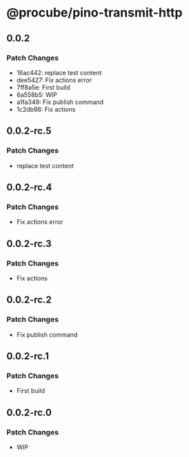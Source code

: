 # @procube/pino-transmit-http

## 0.0.2

### Patch Changes

-   16ac442: replace test content
-   dee5427: Fix actions error
-   7ff8a5e: First build
-   6a558b5: WIP
-   a1fa349: Fix publish command
-   1c2db98: Fix actions

## 0.0.2-rc.5

### Patch Changes

-   replace test content

## 0.0.2-rc.4

### Patch Changes

-   Fix actions error

## 0.0.2-rc.3

### Patch Changes

-   Fix actions

## 0.0.2-rc.2

### Patch Changes

-   Fix publish command

## 0.0.2-rc.1

### Patch Changes

-   First build

## 0.0.2-rc.0

### Patch Changes

-   WIP
